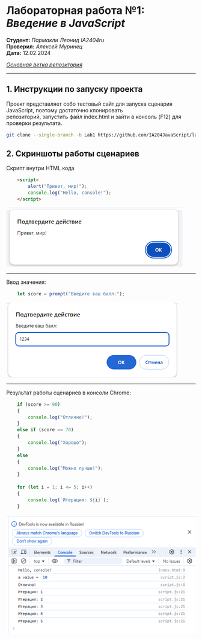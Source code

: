 # **Лабораторная работа №1:** *Введение в JavaScript*

__Студент:__  *Пармакли Леонид IA2404ru*  
__Проверил:__  *Алексей Муринец*  
__Дата:__ 12.02.2024

*[Основная ветка репозитория](https://github.com/IA204JavaScript/labworks_leopard187)*

---

## 1. Инструкции по запуску проекта

Проект представляет собо тестовый сайт для запуска сценария JavaScript, поэтому достаточно клонировать  
репозиторий, запустить файл index.html и зайти в консоль (F12) для проверки результата. 

```bash
git clone --single-branch -b Lab1 https://github.com/IA204JavaScript/labworks_leopard187.git
```

## 2. Скриншоты работы сценариев

Скрипт внутри HTML кода
```html
    <script>
        alert("Привет, мир!");
        console.log("Hello, console!");
    </script>
```
<img src="images/3.png" alt="Привет Мир">

---

Ввод значения:
```js
    let score = prompt("Введите ваш балл:");
```
<img src="images/2.png" alt="Ввод значения">

---
Результат работы сценариев в консоли Chrome:
```js
    if (score >= 90) 
    {
        console.log("Отлично!");
    } 
    else if (score >= 70) 
    {
        console.log("Хорошо");
    } 
    else 
    {
        console.log("Можно лучше!");
    }

    for (let i = 1; i <= 5; i++) 
    {
        console.log(`Итерация: ${i}`);
    }
```
<img src="images/1.png" alt="Результат работы сценариев в консоли">
